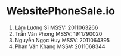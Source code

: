 # WebsitePhoneSale.io

1.	Lâm Lương Sĩ	MSSV: 2011063266
2.	Trần Văn Phong	MSSV: 1911790020
3.	Nguyễn Ngọc Huy	MSSV: 2011064395
4.	Phan Văn Khang	MSSV: 2011068344
